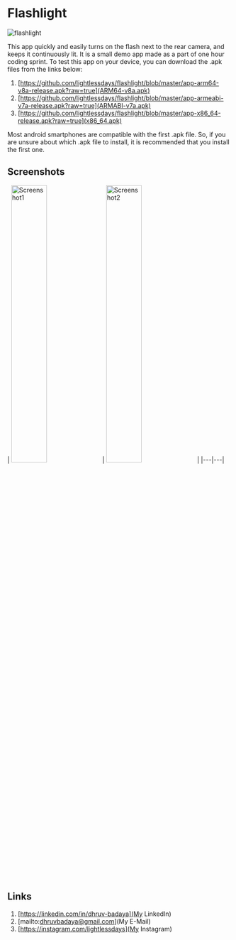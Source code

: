 # Flashlight
![flashlight](https://user-images.githubusercontent.com/97734029/213902849-4d71cc0f-9823-4225-8b80-816a752ec605.png)

This app quickly and easily turns on the flash next to the rear camera, and keeps it continuously lit. It is a small demo app made as a part of one hour coding sprint. To test this app on your device, you can download the .apk files from the links below:

1. [https://github.com/lightlessdays/flashlight/blob/master/app-arm64-v8a-release.apk?raw=true](ARM64-v8a.apk)
2. [https://github.com/lightlessdays/flashlight/blob/master/app-armeabi-v7a-release.apk?raw=true](ARMABI-v7a.apk)
3. [https://github.com/lightlessdays/flashlight/blob/master/app-x86_64-release.apk?raw=true](x86_64.apk)

Most android smartphones are compatible with the first .apk file. So, if you are unsure about which .apk file to install, it is recommended that you install the first one.

## Screenshots

|  <img src="https://user-images.githubusercontent.com/97734029/213903018-19f44be5-c3aa-447b-8728-53187abb4412.jpg" width=40% alt="Screenshot1"> | <img src="https://user-images.githubusercontent.com/97734029/213903020-56599b0c-7829-444a-8358-4deda6343583.jpg" width=40% alt="Screenshot2">
  | 
|---|---|



## Links

1. [https://linkedin.com/in/dhruv-badaya](My LinkedIn)
2. [mailto:dhruvbadaya@gmail.com](My E-Mail)
3. [https://instagram.com/lightlessdays](My Instagram)

